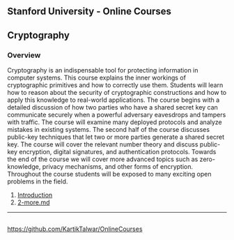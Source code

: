 ## Stanford University - Online Courses
## Cryptography

### Overview

Cryptography is an indispensable tool for protecting information in computer systems. This course explains the inner workings of cryptographic primitives and how to correctly use them. Students will learn how to reason about the security of cryptographic constructions and how to apply this knowledge to real-world applications. The course begins with a detailed discussion of how two parties who have a shared secret key can communicate securely when a powerful adversary eavesdrops and tampers with traffic. The course will examine many deployed protocols and analyze mistakes in existing systems. The second half of the course discusses public-key techniques that let two or more parties generate a shared secret key. The course will cover the relevant number theory and discuss public-key encryption, digital signatures, and authentication protocols. Towards the end of the course we will cover more advanced topics such as zero-knowledge, privacy mechanisms, and other forms of encryption. Throughout the course students will be exposed to many exciting open problems in the field.

1. [Introduction](./1-introduction.md)
2. [2-more.md](2-more.md)

__________________________________________________________

## 



https://github.com/KartikTalwar/OnlineCourses